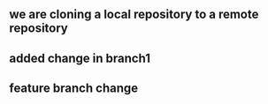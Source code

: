 ## we are cloning a local repository to a remote repository
## added change in branch1
## feature branch change

